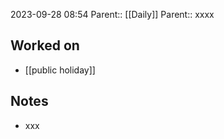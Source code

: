 2023-09-28 08:54
Parent:: [[Daily]] 
Parent:: xxxx
## Worked on

- [[public holiday]]

## Notes

- xxx






